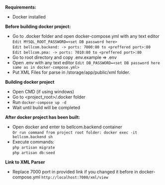 **Requirements:**
- Docker installed



**Before building docker project:**  
- Go to .docker folder and open docker-compose.yml with any text editor  
`Edit MYSQL_ROOT_PASSWORD=<set DB password here>`  
`Edit bellcom.backend: -> ports: 7000:80 to <preffered port>:80`  
`Edit bellcom.pma: -> ports: 7010:80 to <preffered port>:80`
- Go to root directory and copy .env.example => .env
- Open .env with any text editor 
`Edit DB_PASSWORD=<set DB password here same as in docker-compose.yml>`
- Put XML Files for parse in <root>/storage/app/public/xml folder.

**Building docker project**
- Open CMD (if using windows)
- Go to <project_root>/.docker folder
- Run `docker-compose up -d`
- Wait until build will be completed

**After docker project has been built:**
- Open docker and enter to bellcom.backend container  
`Or run command from project root folder: docker exec -it bellcom.backend sh`
- Execute commands:  
`php artisan migrate`  
`php artisan db:seed`

**Link to XML Parser**
- Replace 7000 port in provided link if you changed it before in docker-compose.yml
`http://localhost:7000/xml/view`
